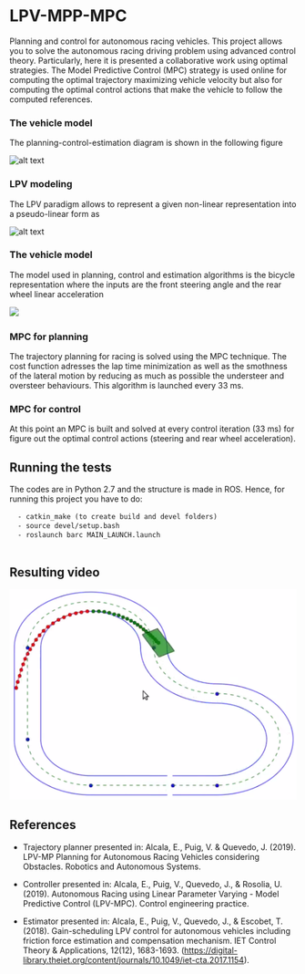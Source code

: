 # LPV-MPP-MPC
Planning and control for autonomous racing vehicles. This project allows you to solve the autonomous racing driving problem using advanced control theory. 
Particularly, here it is presented a collaborative work using optimal strategies. The Model Predictive Control (MPC) strategy is used online for computing the optimal trajectory maximizing vehicle velocity but also for computing the optimal control actions that make the vehicle to follow the computed references.

### The vehicle model
The planning-control-estimation diagram is shown in the following figure

<!--![](https://github.com/euge2838/LPV-MPP-MPC/blob/master/Berkeley_control_planning_diagram.png) -->
<img src="https://github.com/euge2838/LPV-MPP-MPC/blob/master/Berkeley_control_planning_diagram.png" alt="alt text" width="401" height="253">



### LPV modeling
The LPV paradigm allows to represent a given non-linear representation into a pseudo-linear form as

<img src="https://github.com/euge2838/LPV-MPP-MPC/blob/master/vehicle_modeling.png" alt="alt text" width="521" height="259">
<!-- ![](https://github.com/euge2838/LPV-MPP-MPC/blob/master/vehicle_modeling.png) -->

### The vehicle model
The model used in planning, control and estimation algorithms is the bicycle representation where the inputs are the front steering angle and the rear wheel linear acceleration

![](https://github.com/euge2838/LPV-MPP-MPC/blob/master/variables_representation.png)


### MPC for planning
The trajectory planning for racing is solved using the MPC technique. The cost function adresses the lap time minimization as well as the smothness of the lateral motion by reducing as much as possible the understeer and oversteer behaviours.
This algorithm is launched every 33 ms.

### MPC for control
At this point an MPC is built and solved at every control iteration (33 ms) for figure out the optimal control actions (steering and rear wheel acceleration).


## Running the tests
The codes are in Python 2.7 and the structure is made in ROS. Hence, for running this project you have to do:
```
  - catkin_make (to create build and devel folders)
  - source devel/setup.bash
  - roslaunch barc MAIN_LAUNCH.launch
  
```


## Resulting video
[![IMAGE ALT TEXT HERE](Kazam_screenshot_00000.png)](https://www.youtube.com/watch?v=NrFt6ZmRRY0)


## References
* Trajectory planner presented in:  Alcala, E., Puig, V. & Quevedo, J. (2019). LPV-MP Planning for Autonomous Racing Vehicles considering Obstacles. Robotics and Autonomous Systems.

* Controller presented in: Alcala, E., Puig, V., Quevedo, J., & Rosolia, U. (2019). Autonomous Racing using Linear Parameter Varying - Model Predictive Control (LPV-MPC). Control engineering practice.

* Estimator presented in: Alcala, E., Puig, V., Quevedo, J., & Escobet, T. (2018). Gain-scheduling LPV control for autonomous vehicles including friction force estimation and compensation mechanism. IET Control Theory & Applications, 12(12), 1683-1693. (https://digital-library.theiet.org/content/journals/10.1049/iet-cta.2017.1154).



